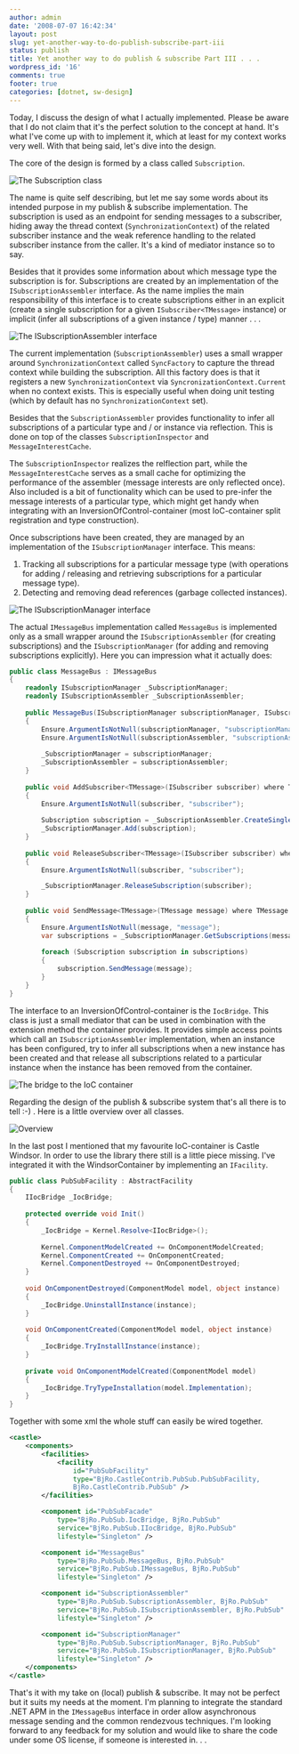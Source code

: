 ```yaml
---
author: admin
date: '2008-07-07 16:42:34'
layout: post
slug: yet-another-way-to-do-publish-subscribe-part-iii
status: publish
title: Yet another way to do publish & subscribe Part III . . .
wordpress_id: '16'
comments: true
footer: true
categories: [dotnet, sw-design]
---
```


Today, I discuss the design of what I actually implemented. Please be
aware that I do not claim that it's the perfect solution to the concept
at hand. It's what I've come up with to implement it, which at least for
my context works very well. With that being said, let's dive into the
design.

The core of the design is formed by a class called `Subscription`.

![The Subscription class](/images/posts/pubsub-subscription.jpg)

The name is quite self describing, but let me say some words about its
intended purpose in my publish & subscribe implementation. The
subscription is used as an endpoint for sending messages to a
subscriber, hiding away the thread context (`SynchronizationContext`)
of the related subscriber instance and the weak reference handling to
the related subscriber instance from the caller. It's a kind of mediator
instance so to say. 

Besides that it provides some information about which message type the subscription is for.
Subscriptions are created by an implementation of the `ISubscriptionAssembler` interface. As the
name implies the main responsibility of this interface is to create
subscriptions either in an explicit (create a single subscription for a given `ISubscriber<TMessage>` instance) 
or implicit (infer all subscriptions of a given instance / type) manner . . .

![The ISubscriptionAssembler interface](/images/posts/pubsub-isubscriptionassembler.jpg "ISubscriptionAssembler")

The current implementation (`SubscriptionAssembler`) uses a small wrapper around `SynchronizationContext` called `SyncFactory` to
capture the thread context while building the subscription. All this factory does is that it registers a new `SynchronizationContext` via
`SyncronizationContext.Current` when no context exists. This is especially useful when doing unit testing (which by default has no
`SynchronizationContext` set). 

Besides that the `SubscriptionAssembler` provides functionality to infer all
subscriptions of a particular type and / or instance via reflection. This is done on top of the classes `SubscriptionInspector` and
`MessageInterestCache`. 

The `SubscriptionInspector` realizes the relflection part, while the `MessageInterestCache` serves as a small
cache for optimizing the performance of the assembler (message interests are only reflected once). 
Also included is a bit of functionality which can be used to pre-infer the message interests of a particular type,
which might get handy when integrating with an InversionOfControl-container (most IoC-container split registration and
type construction). 

Once subscriptions have been created, they are managed by an implementation of the `ISubscriptionManager` interface.
This means:

1.  Tracking all subscriptions for a particular message type (with
    operations for adding / releasing and retrieving subscriptions for a
    particular message type).
2.  Detecting and removing dead references (garbage collected
    instances).

![The ISubscriptionManager interface](/images/posts/pubsub-isubscriptionmanager.jpg "ISubscriptionManager")

The actual `IMessageBus` implementation called `MessageBus` is
implemented only as a small wrapper around the `ISubscriptionAssembler` (for creating subscriptions) and the
`ISubscriptionManager` (for adding and removing subscriptions explicitly). Here you can impression what it actually does: 

``` csharp The MessageBus class
public class MessageBus : IMessageBus 
{ 
	readonly ISubscriptionManager _SubscriptionManager; 
	readonly ISubscriptionAssembler _SubscriptionAssembler; 
	
	public MessageBus(ISubscriptionManager subscriptionManager, ISubscriptionAssembler subscriptionAssembler) 
	{ 
		Ensure.ArgumentIsNotNull(subscriptionManager, "subscriptionManager"); 
		Ensure.ArgumentIsNotNull(subscriptionAssembler, "subscriptionAssembler"); 
		
		_SubscriptionManager = subscriptionManager;
		_SubscriptionAssembler = subscriptionAssembler; 
	}
	
	public void AddSubscriber<TMessage>(ISubscriber subscriber) where TMessage : class 
	{
		Ensure.ArgumentIsNotNull(subscriber, "subscriber"); 
		
		Subscription subscription = _SubscriptionAssembler.CreateSingle(subscriber);
		_SubscriptionManager.Add(subscription); 
	} 
	
	public void ReleaseSubscriber<TMessage>(ISubscriber subscriber) where TMessage : class 
	{
		Ensure.ArgumentIsNotNull(subscriber, "subscriber");

		_SubscriptionManager.ReleaseSubscription(subscriber); 
	} 
	
	public void SendMessage<TMessage>(TMessage message) where TMessage : class 
	{
		Ensure.ArgumentIsNotNull(message, "message"); 
		var subscriptions = _SubscriptionManager.GetSubscriptions(message.GetType()); 
		
		foreach (Subscription subscription in subscriptions) 
		{
			subscription.SendMessage(message); 
		}
	} 
} 
```

The interface to an InversionOfControl-container is the `IocBridge`. This class is just
a small mediator that can be used in combination with the extension method the container provides. 
It provides simple access points which call an `ISubscriptionAssembler` implementation, when an instance has
been configured, try to infer all subscriptions when a new instance has been created and that release all subscriptions related to a particular
instance when the instance has been removed from the container.

![The bridge to the IoC container](/images/posts/pubsub-iocbridge.jpg "THe bridge to the IoC container")

Regarding the design of the publish & subscribe system that's all there is to tell :-) . Here is a little overview over all classes.

![Overview](/images/posts/pubsub-overview.jpg "Overview")

In the last post I mentioned that my favourite IoC-container is Castle Windsor. 
In order to use the library there still is a little piece missing. I've integrated it with the WindsorContainer by 
implementing an `IFacility`. 

``` csharp Integration into Castle.Windsor
public class PubSubFacility : AbstractFacility 
{ 
	IIocBridge _IocBridge; 
	
	protected override void Init() 
	{ 
		_IocBridge = Kernel.Resolve<IIocBridge>();
		
		Kernel.ComponentModelCreated += OnComponentModelCreated;
		Kernel.ComponentCreated += OnComponentCreated; 
		Kernel.ComponentDestroyed += OnComponentDestroyed; 
	} 
	
	void OnComponentDestroyed(ComponentModel model, object instance) 
	{
		_IocBridge.UninstallInstance(instance); 
	} 
	
	void OnComponentCreated(ComponentModel model, object instance) 
	{
		_IocBridge.TryInstallInstance(instance); 
	} 
	
	private void OnComponentModelCreated(ComponentModel model) 
	{
		_IocBridge.TryTypeInstallation(model.Implementation); 
	} 
} 
```
Together with some xml the whole stuff can easily be wired together.

``` xml Wiring via xml
<castle>
	<components>
		<facilities>
			<facility
				id="PubSubFacility"
				type="BjRo.CastleContrib.PubSub.PubSubFacility,
				BjRo.CastleContrib.PubSub" />
		</facilities>

		<component id="PubSubFacade"
			type="BjRo.PubSub.IocBridge, BjRo.PubSub"
			service="BjRo.PubSub.IIocBridge, BjRo.PubSub"
			lifestyle="Singleton" />

		<component id="MessageBus"
			type="BjRo.PubSub.MessageBus, BjRo.PubSub"
			service="BjRo.PubSub.IMessageBus, BjRo.PubSub"
			lifestyle="Singleton" />

		<component id="SubscriptionAssembler"
			type="BjRo.PubSub.SubscriptionAssembler, BjRo.PubSub"
			service="BjRo.PubSub.ISubscriptionAssembler, BjRo.PubSub"
			lifestyle="Singleton" />

		<component id="SubscriptionManager"
			type="BjRo.PubSub.SubscriptionManager, BjRo.PubSub"
			service="BjRo.PubSub.ISubscriptionManager, BjRo.PubSub"
			lifestyle="Singleton" />
	</components>
</castle>
```

That's it with my take on (local) publish & subscribe. It may not be perfect but it suits my needs at the moment. 
I'm planning to integrate the standard .NET APM in the `IMessageBus` interface in order allow asynchronous message sending and the common rendezvous techniques. 
I'm looking forward to any feedback for my solution and would like to share the code under some OS license, if someone is interested in. . .

